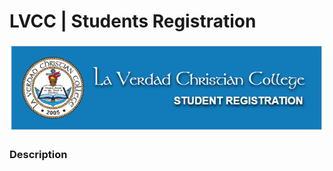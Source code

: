 # LVCC | Students Registration

[ ![](https://github.com/mj-isip23/Web-Application-2/blob/master/screenshots/logo.png) ](https://nodesource.com/products/nsolid)

### Description
